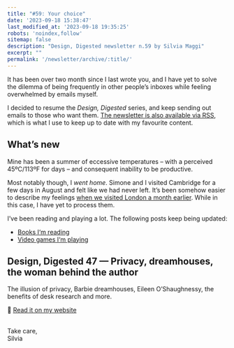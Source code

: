 ```yaml
---
title: "#59: Your choice"
date: '2023-09-18 15:38:47'
last_modified_at: '2023-09-18 19:35:25'
robots: 'noindex,follow'
sitemap: false
description: "Design, Digested newsletter n.59 by Silvia Maggi"
excerpt: ""
permalink: '/newsletter/archive/:title/'
---
```

It has been over two month since I last wrote you, and I have yet to solve the dilemma of being frequently in other people’s inboxes while feeling overwhelmed by emails myself.

I decided to resume the _Design, Digested_ series, and keep sending out emails to those who want them. [The newsletter is also available via RSS](https://silviamaggidesign.com/newsletter.xml), which is what I use to keep up to date with my favourite content.

## What’s new

Mine has been a summer of eccessive temperatures – with a perceived 45ºC/113ºF for days – and consequent inability to be productive.

Most notably though, I _went home_. Simone and I visited Cambridge for a few days in August and felt like we had never left. It’s been somehow easier to describe my feelings [when we visited London a month earlier](https://silviamaggidesign.com/personal/a-week-in-london/). While in this case, I have yet to process them.

I’ve been reading and playing a lot. The following posts keep being updated:

- [Books I‘m reading](https://silviamaggidesign.com/books/books-im-reading/)
- [Video games I‘m playing](https://silviamaggidesign.com/personal/videogames-im-playing/)

## Design, Digested 47 — Privacy, dreamhouses, the woman behind the author

The illusion of privacy, Barbie dreamhouses, Eileen O’Shaughnessy, the benefits of desk research and more.

🔗 [Read it on my website](https://silviamaggidesign.com/design-digested/design-digested-47/)

<br>
Take care,<br>
Silvia